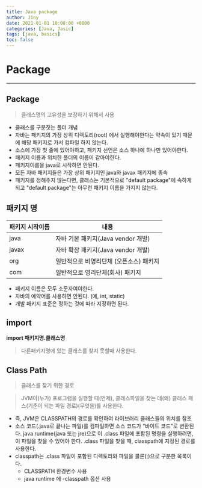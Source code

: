```yaml
---
title: Java package
author: Jiny
date: 2021-01-01 10:08:00 +0800
categories: [Java, Jasic]
tags: [java, basics]
toc: false
---
```


# Package
___

## Package

> 클래스명의 고유성을 보장하기 위해서 사용

- 클래스를 구분짓는 폴더 개념
- 자바는 패키지의 가장 상위 디렉토리(root) 에서 실행해야한다는 약속이 있기 때문에 해당 패키지로 가서 컴파일 하지 않는다.
- 소스에 가장 첫 줄에 있어야하고, 패키지 선언은 소스 하나에 하나만 있어야한다.
- 패키지 이름과 위치한 폴더의 이름이 같아야한다.
- 패키지이름을 java로 시작하면 안된다.
- 모든 자바 패키지들은 가장 상위 패키지인 java와 javax 패키지에 종속
- 패키지를 정해주지 않는다면, 클래스는 기본적으로 "default package"에 속하게 되고 "default package"는 아무런 패키지 이름을 가지지 않는다.

## 패키지 명

|  패키지 시작이름 | 내용                                  |
| --------------- | -------------------------------------|
| java            | 자바 기본 패키지(Java vendor 개발)     |
| javax           | 자바 확장 패키지(Java vendor 개발)     |
| org             | 일반적으로 비영리단체 (오픈소스) 패키지 |
| com             | 일반적으로 영리단체(회사) 패키지        |

- 패키지 이름은 모두 소문자여야한다.
- 자바의 예약어를 사용하면 안된다. (예, int, static)
- 개발 패키지 표준은 정하는 것에 따라 지정하면 된다.

## import 

**import 패키지명.클래스명**

> 다른패키지명에 있는 클래스를 찾지 못할때 사용한다.

## Class Path

> 클래스를 찾기 위한 경로

> JVM이(누가) 프로그램을 실행할 때(언제), 클래스파일을 찾는 데(왜) 클래스 패스(기준이 되는 파일 경로)(무엇을)를 사용한다.

- 즉, JVM은 CLASSPATH의 경로를 확인하여 라이브러리 클래스들의 위치를 참조
- 소스 코드(.java로 끝나는 파일)를 컴파일하면 소스 코드가 “바이트 코드"로 변환된다. java runtime(java 또는 jre)으로 이 .class 파일에 포함된 명령을 실행하려면, 이 파일을 찾을 수 있어야 한다. .class 파일을 찾을 때, classpath에 지정된 경로를 사용한다.
- classpath는 .class 파일이 포함된 디렉토리와 파일을 콜론(;)으로 구분한 목록이다.
  - CLASSPATH 환경변수 사용
  - java runtime 에 -classpath 옵션 사용

